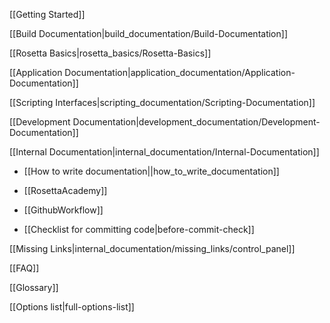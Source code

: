 [[Getting Started]]

[[Build Documentation|build_documentation/Build-Documentation]]

[[Rosetta Basics|rosetta_basics/Rosetta-Basics]]

[[Application Documentation|application_documentation/Application-Documentation]]

[[Scripting Interfaces|scripting_documentation/Scripting-Documentation]]

[[Development Documentation|development_documentation/Development-Documentation]]

<!---BEGIN_INTERNAL-->
[[Internal Documentation|internal_documentation/Internal-Documentation]]

* [[How to write documentation||how_to_write_documentation]]

* [[RosettaAcademy]]

* [[GithubWorkflow]]

* [[Checklist for committing code|before-commit-check]]

[[Missing Links|internal_documentation/missing_links/control_panel]]
<!---END_INTERNAL-->

[[FAQ]]

[[Glossary]]

[[Options list|full-options-list]]
